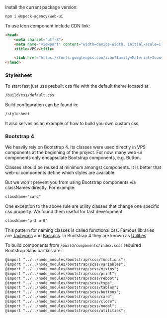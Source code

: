 Install the current package version:

```sh
npm i @speck-agency/web-ui
```

To use Icon component include CDN link:

```html
<head>
	<meta charset="utf-8">
	<meta name="viewport" content="width=device-width, initial-scale=1, shrink-to-fit=no">
	<title>VPS</title>

	<link href="https://fonts.googleapis.com/icon?family=Material+Icons" rel="stylesheet" />
</head>
```

### Stylesheet

To start fast just use prebuilt css file with the default theme located at:
```html
/build/css/default.css
```

Build configuration can be found in:
```html
/stylesheet
```
It also serves as an example of how to build you own custom css.

### Bootstrap 4

We heavily rely on Bootstrap 4.
Its classes were used directly in VPS components at the beginning of the project.
For now, many web-ui components only encapsulate Bootstrap components, e.g. Button.

Classes should be reused at minimum amongst components.
It is better that web-ui components define which styles are available.

But we won't prevent you from using Bootstrap components via classNames directly. For example:
```html
className="card"
```

One exception to the above rule are utility classes that change one specific css property. We found them useful for fast development:
```html
className="p-3 m-0"
```

This pattern for naming classes is called functional css.
Famous libraries are [Tachyons](https://tachyons.io/) and [Basscss](http://basscss.com/).
In Bootstrap 4 they are known as [Utilities](https://getbootstrap.com/docs/4.0/utilities).

To build components from ```/build/components/index.scss``` required Bootstrap Saas partials are:
```html
@import "../../node_modules/bootstrap/scss/functions";
@import "../../node_modules/bootstrap/scss/variables";
@import "../../node_modules/bootstrap/scss/mixins";
@import "../../node_modules/bootstrap/scss/print";
@import "../../node_modules/bootstrap/scss/reboot";
@import "../../node_modules/bootstrap/scss/type";
@import "../../node_modules/bootstrap/scss/tables";
@import "../../node_modules/bootstrap/scss/buttons";
@import "../../node_modules/bootstrap/scss/card";
@import "../../node_modules/bootstrap/scss/close";
@import "../../node_modules/bootstrap/scss/modal";
@import "../../node_modules/bootstrap/scss/utilities";
```